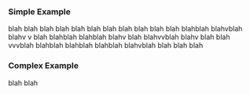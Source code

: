 ### Simple Example
blah blah
blah blah
blah blah
blah blah
blah blah
blah blahblah blahvblah blahv
v
blah blahblah blahblah blahv
blah blahvvblah blahv
blah blah
vvvblah blahblah blahblah blahblah blahvblah blah
blah blah
### Complex Example

blah blah
